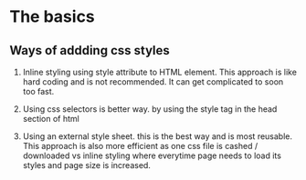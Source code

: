 # The basics

## Ways of addding css styles

1. Inline styling using style attribute to HTML element. This approach is like hard coding and is not recommended. It can get complicated to soon too fast.

2. Using css selectors is better way. by using the style tag in the head section of html

3. Using an external style sheet. this is the best way and is most reusable. This approach is also more efficient as one css file is cashed / downloaded vs inline styling where everytime page needs to load its styles and page size is increased.
